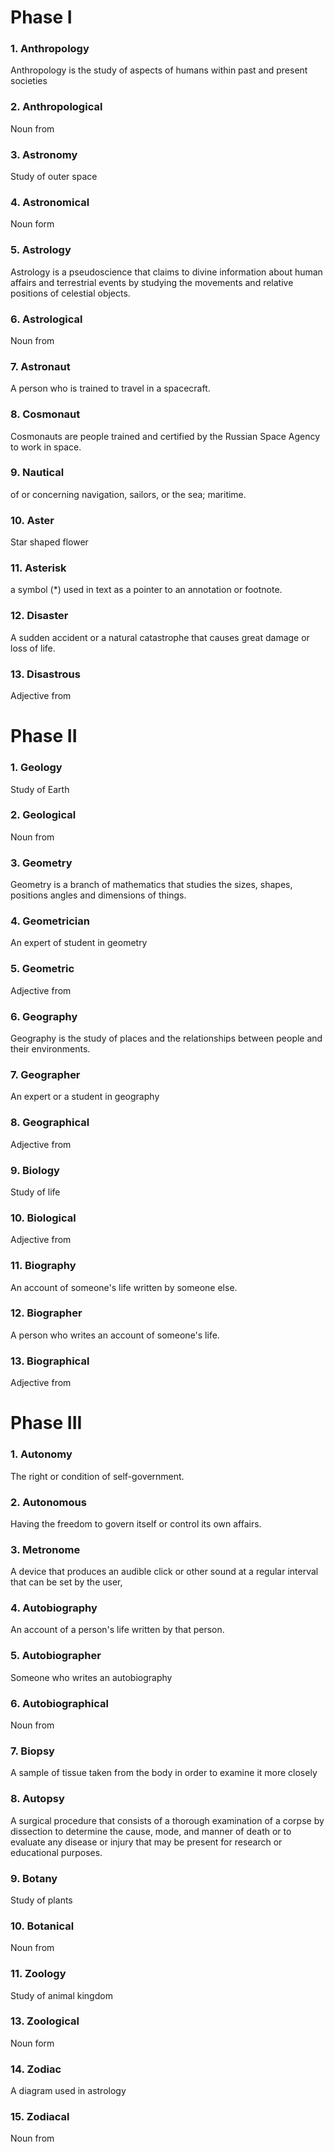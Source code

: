 # Phase I

### 1. Anthropology

Anthropology is the study of aspects of humans within past and present societies

### 2. Anthropological

Noun from

### 3. Astronomy

Study of outer space

### 4. Astronomical

Noun form

### 5. Astrology

Astrology is a pseudoscience that claims to divine information about human affairs and terrestrial events by studying the movements and relative positions of celestial objects.

### 6. Astrological

Noun from

### 7. Astronaut

A person who is trained to travel in a spacecraft.

### 8. Cosmonaut

Cosmonauts are people trained and certified by the Russian Space Agency to work in space.

### 9. Nautical

of or concerning navigation, sailors, or the sea; maritime.

### 10. Aster

Star shaped flower

### 11. Asterisk

a symbol (\*) used in text as a pointer to an annotation or footnote.

### 12. Disaster

A sudden accident or a natural catastrophe that causes great damage or loss of life.

### 13. Disastrous

Adjective from

# Phase II

### 1. Geology

Study of Earth

### 2. Geological

Noun from

### 3. Geometry

Geometry is a branch of mathematics that studies the sizes, shapes, positions angles and dimensions of things.

### 4. Geometrician

An expert of student in geometry

### 5. Geometric

Adjective from

### 6. Geography

Geography is the study of places and the relationships between people and their environments.

### 7. Geographer

An expert or a student in geography

### 8. Geographical

Adjective from

### 9. Biology

Study of life

### 10. Biological

Adjective from

### 11. Biography

An account of someone's life written by someone else.

### 12. Biographer

A person who writes an account of someone's life.

### 13. Biographical

Adjective from

# Phase III

### 1. Autonomy

The right or condition of self-government.

### 2. Autonomous

Having the freedom to govern itself or control its own affairs.

### 3. Metronome

A device that produces an audible click or other sound at a regular interval that can be set by the user,

### 4. Autobiography

An account of a person's life written by that person.

### 5. Autobiographer

Someone who writes an autobiography

### 6. Autobiographical

Noun from

### 7. Biopsy

A sample of tissue taken from the body in order to examine it more closely

### 8. Autopsy

A surgical procedure that consists of a thorough examination of a corpse by dissection to determine the cause, mode, and manner of death or to evaluate any disease or injury that may be present for research or educational purposes.

### 9. Botany

Study of plants

### 10. Botanical

Noun from

### 11. Zoology

Study of animal kingdom

### 13. Zoological

Noun form

### 14. Zodiac

A diagram used in astrology

### 15. Zodiacal

Noun from
